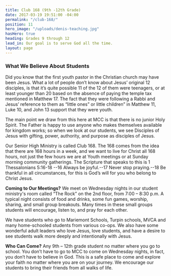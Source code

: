 ```yaml
---
title: Club 168 (9th -12th Grade)
date: 2017-03-19 19:51:00 -04:00
permalink: "/club-168/"
position: 11
hero_image: "/uploads/denis-teaching.jpg"
hasHero: true
heading: Grades 9 through 12
lead_in: Our goal is to serve God all the time.
layout: page
---
```


### What We Believe About Students

Did you know that the first youth pastor in the Christian church may have been Jesus. What a lot of people don’t know about Jesus’ original 12 disciples, is that it’s quite possible 11 of the 12 of them were teenagers, or at least younger than 20 based on the absence of paying the temple tax mentioned in Matthew 17. The fact that they were following a Rabbi and Jesus’ reference to them as “little ones” or little children” in Matthew 11, Luke 10, and John 13 support that they were youth.

The main point we draw from this here at MCC is that there is no junior Holy Spirit. The Father is happy to use anyone who makes themselves available for kingdom works; so when we look at our students, we see Disciples of Jesus with gifting, power, authority, and purpose as disciples of Jesus.

Our Senior High Ministry is called Club 168. The 168 comes from the idea that there are 168 hours in a week, and we want to live for Christ all 168 hours, not just the few hours we are at Youth meetings or at Sunday morning community gatherings. The Scripture that speaks to this is  1 Thessalonians 5:16-18 --16 Always be joyful.--17 Never stop praying.--18 Be thankful in all circumstances, for this is God’s will for you who belong to Christ Jesus.

**Coming to Our Meetings?**
We meet on Wednesday nights in our student ministry's room called “The Rock” on the 2nd floor, from 7:00 – 8:30 p.m. A typical night consists of food and drinks, some fun games, worship, sharing, and small group breakouts. Many times in these small groups students will encourage, listen to, and pray for each other.

We have students who go to Mariemont Schools, Turpin schools, MVCA and many home-schooled students from various co-ops. We also have some wonderful adult leaders who love Jesus, love students, and have a desire to see students walk more deeply and intentionally with Jesus.

**Who Can Come?**
Any 9th – 12th grade student no matter where you go to school. You don’t have to go to MCC to come on Wednesday nights, in fact, you don’t have to believe in God. This is a safe place to come and explore your faith no matter where you are on your journey. We encourage our students to bring their friends from all walks of life.
